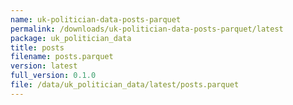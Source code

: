 ```yaml
---
name: uk-politician-data-posts-parquet
permalink: /downloads/uk-politician-data-posts-parquet/latest
package: uk_politician_data
title: posts
filename: posts.parquet
version: latest
full_version: 0.1.0
file: /data/uk_politician_data/latest/posts.parquet
---
```

